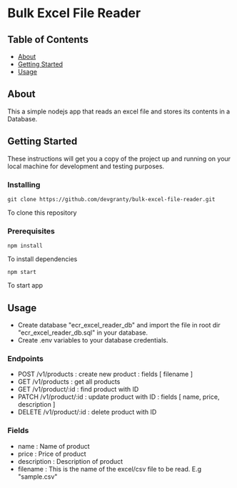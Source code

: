 # Bulk Excel File Reader

## Table of Contents

- [About](#about)
- [Getting Started](#getting_started)
- [Usage](#usage)

## About <a name = "about"></a>

This a simple nodejs app that reads an excel file and stores its contents in a Database.

## Getting Started <a name = "getting_started"></a>

These instructions will get you a copy of the project up and running on your local machine for development and testing purposes.

### Installing

```console
git clone https://github.com/devgranty/bulk-excel-file-reader.git
```

To clone this repository


### Prerequisites

```console
npm install
```

To install dependencies

```console
npm start
```
To start app


## Usage <a name = "usage"></a>

- Create database "ecr_excel_reader_db" and import the file in root dir "ecr_excel_reader_db.sql" in your database.
- Create .env variables to your database credentials.

### Endpoints

- POST /v1/products       : create new product      :   fields [ filename ]
- GET /v1/products        : get all products
- GET /v1/product/:id     : find product with ID
- PATCH /v1/product/:id   : update product with ID  :   fields [ name, price, description ]
- DELETE /v1/product/:id  : delete product with ID

### Fields

- name        : Name of product
- price       : Price of product
- description : Description of product
- filename    : This is the name of the excel/csv file to be read. E.g "sample.csv"
